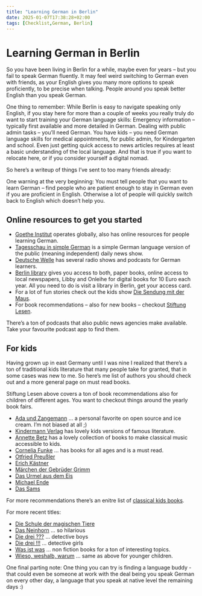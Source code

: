 ```yaml
---
title: "Learning German in Berlin"
date: 2025-01-07T17:38:28+02:00
tags: [Checklist,German, Berlin]
---
```


# Learning German in Berlin

So you have been living in Berlin for a while, maybe even for years – but you fail to speak German fluently. It may feel weird switching to German even with friends, as your English gives you many more options to speak proficiently, to be precise when talking. People around you speak better English than you speak German.

One thing to remember: While Berlin is easy to navigate speaking only English, if you stay here for more than a couple of weeks you really truly do want to start training your German language skills: Emergency information – typically first available and more detailed in German. Dealing with public admin tasks – you’ll need German. You have kids – you need German language skills for medical appointments, for public admin, for Kindergarten and school. Even just getting quick access to news articles requires at least a basic understanding of the local language. And that is true if you want to relocate here, or if you consider yourself a digital nomad.

So here’s a writeup of things I’ve sent to too many friends already:

One warning at the very beginning: You must tell people that you want to learn German – find people who are patient enough to stay in German even if you are proficient in English. Otherwise a lot of people will quickly switch back to English which doesn’t help you.

## Online resources to get you started

* [Goethe Institut](https://www.goethe.de/de/index.html) operates globally, also has online resources for people learning German.
* [Tagesschau in simple German](https://www.tagesschau.de/multimedia/sendung/tagesschau_in_einfacher_sprache) is a simple German language version of the public (meaning independent) daily news show.
* [Deutsche Welle](https://learngerman.dw.com/de/deutsch-lernen/s-9095) has several radio shows and podcasts for German learners.
* [Berlin library](https://www.voebb.de/) gives you access to both, paper books, online access to local newspapers, Libby and Onleihe for digital books for 10 Euro each year. All you need to do is visit a library in Berlin, get your access card.
* For a lot of fun stories check out the kids show [Die Sendung mit der Maus](https://www.wdrmaus.de/).
* For book recommendations – also for new books – checkout [Stiftung Lesen](https://www.stiftunglesen.de/).

There’s a ton of podcasts that also public news agencies make available. Take your favourite podcast app to find them.


## For kids

Having grown up in east Germany until I was nine I realized that there’s a ton of traditional kids literature that many people take for granted, that in some cases was new to me. So here’s me list of authors you should check out and a more general page on must read books.

Stiftung Lesen above covers a ton of book recommendations also for children of different ages. You want to checkout things around the yearly book fairs.

* [Ada und Zangemann](https://dpunkt.de/produkt/ada-und-zangemann/) … a personal favorite on open source and ice cream. I’m not biased at all ;)
* [Kindermann Verlag](https://www.kindermannverlag.de/produkt-kategorie/weltliteratur-fuer-kinder-ab-6-jahren/) has lovely kids versions of famous literature.
* [Annette Betz](https://www.ueberreuter.de/produkt-kategorie/musikalisches-bilderbuch/) has a lovely collection of books to make classical music accessible to kids.
* [Cornelia Funke](https://corneliafunke.com/de/) … has books for all ages and is a must read.
* [Otfried Preußler](https://de.wikipedia.org/wiki/Otfried_Preu%C3%9Fler)
* [Erich Kästner](https://de.wikipedia.org/wiki/Erich_K%C3%A4stner)
* [Märchen der Gebrüder Grimm](https://de.wikipedia.org/wiki/Br%C3%BCder_Grimm)
* [Das Urmel aus dem Eis](https://de.wikipedia.org/wiki/Urmel_aus_dem_Eis)
* [Michael Ende](http://michaelende.de/)
* [Das Sams](https://www.oetinger.de/special/das-sams)

For more recommendations there’s an enitre list of [classical kids books](https://buchszene.de/deutschsprachige-kinderbuch-klassiker/).

For more recent titles:
* [Die Schule der magischen Tiere](https://www.carlsen.de/die-schule-der-magischen-tiere/alle-baende-im-ueberblick)
* [Das Neinhorn](https://www.carlsen.de/hardcover/das-neinhorn/978-3-551-51841-5) … so hilarious
* [Die drei ???](https://www.dreifragezeichen.de/) … detective boys
* [Die drei !!!](https://www.kosmos.de/de/kosmos/kinder--und-jugendbuch/die-drei-ausrufezeichen) …  detective girls
* [Was ist was](https://www.tessloff.com/was-ist-was.html) … non fiction books for a ton of interesting topics.
* [Wieso, weshalb, warum](https://www.ravensburger.de/de-DE/produkte/kinderbuecher/wieso-weshalb-warum) … same as above for younger children.

One final parting note: One thing you can try is finding a language buddy - that could even be someone at work with the deal being you speak German on every other day, a language that you speak at native level the remaining days :)
